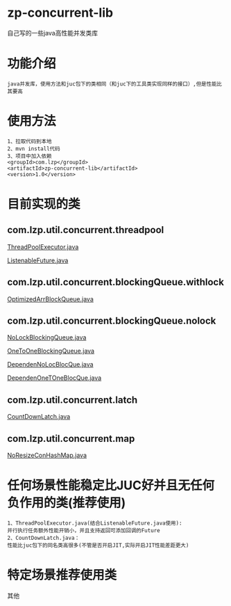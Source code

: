 # zp-concurrent-lib
 自己写的一些java高性能并发类库
#  功能介绍
    java并发库，使用方法和juc包下的类相同（和juc下的工具类实现同样的接口）,但是性能比其要高
#  使用方法
    1、拉取代码到本地
    2、mvn install代码
    3、项目中加入依赖
    <groupId>com.lzp</groupId>
    <artifactId>zp-concurrent-lib</artifactId>
    <version>1.0</version>
#  目前实现的类
## com.lzp.util.concurrent.threadpool
[ThreadPoolExecutor.java](https://github.com/65487123/zp-concurrent-lib/blob/master/ThreadPoolExecutor.md)

[ListenableFuture.java](https://github.com/65487123/zp-concurrent-lib/blob/master/ListenableFuture.md)
## com.lzp.util.concurrent.blockingQueue.withlock
[OptimizedArrBlockQueue.java](https://github.com/65487123/zp-concurrent-lib/blob/master/OptimizedArrBlockQueue.md)
## com.lzp.util.concurrent.blockingQueue.nolock
[NoLockBlockingQueue.java](https://github.com/65487123/zp-concurrent-lib/blob/master/NoLockBlockingQueue.md)

[OneToOneBlockingQueue.java](https://github.com/65487123/zp-concurrent-lib/blob/master/OneToOneBlockingQueue.md)

[DependenNoLocBlocQue.java](https://github.com/65487123/zp-concurrent-lib/blob/master/DependenNoLocBlocQue.md)

[DependenOneTOneBlocQue.java](https://github.com/65487123/zp-concurrent-lib/blob/master/DependenOneTOneBlocQue.md)    
## com.lzp.util.concurrent.latch
[CountDownLatch.java](https://github.com/65487123/zp-concurrent-lib/blob/master/CountDownLatch.md)
## com.lzp.util.concurrent.map
[NoResizeConHashMap.java](https://github.com/65487123/zp-concurrent-lib/blob/master/NoResizeConHashMap.md)
#  任何场景性能稳定比JUC好并且无任何负作用的类(推荐使用)
    1、ThreadPoolExecutor.java(结合ListenableFuture.java使用):
    并行执行任务额外性能开销小，并且支持返回可添加回调的Future
    2、CountDownLatch.java：
    性能比juc包下的同名类高很多(不管是否开启JIT,实际开启JIT性能差距更大)
#  特定场景推荐使用类
其他
